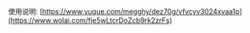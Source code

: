 使用说明: [https://www.yuque.com/megghy/dez70g/vfvcyv3024xvaa1p](https://www.wolai.com/fje5wLtcrDoZcb9rk2zrFs)
